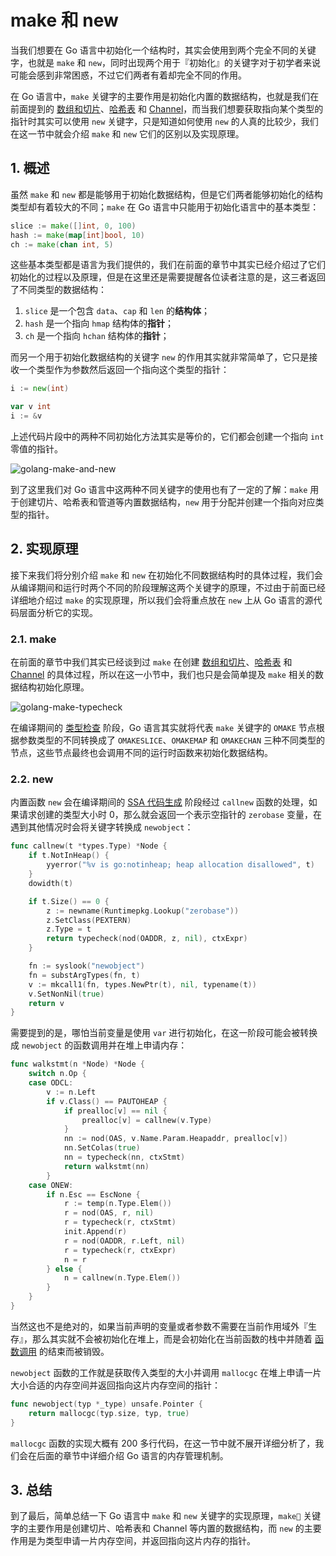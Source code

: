 # make 和 new

当我们想要在 Go 语言中初始化一个结构时，其实会使用到两个完全不同的关键字，也就是 `make` 和 `new`，同时出现两个用于『初始化』的关键字对于初学者来说可能会感到非常困惑，不过它们两者有着却完全不同的作用。

在 Go 语言中，`make` 关键字的主要作用是初始化内置的数据结构，也就是我们在前面提到的 [数组和切片](https://draveness.me/golang/datastructure/golang-array-and-slice.html)、[哈希表](https://draveness.me/golang/datastructure/golang-hashmap.html) 和 [Channel](https://draveness.me/golang/concurrency/golang-channel.html)，而当我们想要获取指向某个类型的指针时其实可以使用 `new` 关键字，只是知道如何使用 `new` 的人真的比较少，我们在这一节中就会介绍 `make` 和 `new` 它们的区别以及实现原理。

## 1. 概述

虽然 `make` 和 `new` 都是能够用于初始化数据结构，但是它们两者能够初始化的结构类型却有着较大的不同；`make` 在 Go 语言中只能用于初始化语言中的基本类型：

```go
slice := make([]int, 0, 100)
hash := make(map[int]bool, 10)
ch := make(chan int, 5)
```

这些基本类型都是语言为我们提供的，我们在前面的章节中其实已经介绍过了它们初始化的过程以及原理，但是在这里还是需要提醒各位读者注意的是，这三者返回了不同类型的数据结构：

1. `slice` 是一个包含 `data`、`cap` 和 `len` 的**结构体**；
2. `hash` 是一个指向 `hmap` 结构体的**指针**；
3. `ch` 是一个指向 `hchan` 结构体的**指针**；

而另一个用于初始化数据结构的关键字 `new` 的作用其实就非常简单了，它只是接收一个类型作为参数然后返回一个指向这个类型的指针：

```go
i := new(int)

var v int
i := &v
```

上述代码片段中的两种不同初始化方法其实是等价的，它们都会创建一个指向 `int` 零值的指针。

![golang-make-and-new](https://img.draveness.me/golang-make-and-new.png)

到了这里我们对 Go 语言中这两种不同关键字的使用也有了一定的了解：`make` 用于创建切片、哈希表和管道等内置数据结构，`new` 用于分配并创建一个指向对应类型的指针。

## 2. 实现原理

接下来我们将分别介绍 `make` 和 `new` 在初始化不同数据结构时的具体过程，我们会从编译期间和运行时两个不同的阶段理解这两个关键字的原理，不过由于前面已经详细地介绍过 `make` 的实现原理，所以我们会将重点放在 `new` 上从 Go 语言的源代码层面分析它的实现。

### 2.1. make

在前面的章节中我们其实已经谈到过 `make` 在创建 [数组和切片](https://draveness.me/golang/datastructure/golang-array-and-slice.html)、[哈希表](https://draveness.me/golang/datastructure/golang-hashmap.html) 和 [Channel](https://draveness.me/golang/concurrency/golang-channel.html) 的具体过程，所以在这一小节中，我们也只是会简单提及 `make` 相关的数据结构初始化原理。

![golang-make-typecheck](https://img.draveness.me/golang-make-typecheck.png)

在编译期间的 [类型检查](https://draveness.me/golang/compile/golang-typecheck.html) 阶段，Go 语言其实就将代表 `make` 关键字的 `OMAKE` 节点根据参数类型的不同转换成了 `OMAKESLICE`、`OMAKEMAP` 和 `OMAKECHAN` 三种不同类型的节点，这些节点最终也会调用不同的运行时函数来初始化数据结构。

### 2.2. new

内置函数 `new` 会在编译期间的 [SSA 代码生成](https://draveness.me/golang/compile/golang-ir-ssa.html) 阶段经过 `callnew` 函数的处理，如果请求创建的类型大小时 0，那么就会返回一个表示空指针的 `zerobase` 变量，在遇到其他情况时会将关键字转换成 `newobject`：

```go
func callnew(t *types.Type) *Node {
    if t.NotInHeap() {
        yyerror("%v is go:notinheap; heap allocation disallowed", t)
    }
    dowidth(t)

    if t.Size() == 0 {
        z := newname(Runtimepkg.Lookup("zerobase"))
        z.SetClass(PEXTERN)
        z.Type = t
        return typecheck(nod(OADDR, z, nil), ctxExpr)
    }

    fn := syslook("newobject")
    fn = substArgTypes(fn, t)
    v := mkcall1(fn, types.NewPtr(t), nil, typename(t))
    v.SetNonNil(true)
    return v
}
```

需要提到的是，哪怕当前变量是使用 `var` 进行初始化，在这一阶段可能会被转换成 `newobject` 的函数调用并在堆上申请内存：

```go
func walkstmt(n *Node) *Node {
    switch n.Op {
    case ODCL:
        v := n.Left
        if v.Class() == PAUTOHEAP {
            if prealloc[v] == nil {
                prealloc[v] = callnew(v.Type)
            }
            nn := nod(OAS, v.Name.Param.Heapaddr, prealloc[v])
            nn.SetColas(true)
            nn = typecheck(nn, ctxStmt)
            return walkstmt(nn)
        }
    case ONEW:
        if n.Esc == EscNone {
            r := temp(n.Type.Elem())
            r = nod(OAS, r, nil)
            r = typecheck(r, ctxStmt)
            init.Append(r)
            r = nod(OADDR, r.Left, nil)
            r = typecheck(r, ctxExpr)
            n = r
        } else {
            n = callnew(n.Type.Elem())
        }
    }
}
```

当然这也不是绝对的，如果当前声明的变量或者参数不需要在当前作用域外『生存』，那么其实就不会被初始化在堆上，而是会初始化在当前函数的栈中并随着 [函数调用](https://draveness.me/golang/basic/golang-function-call.html) 的结束而被销毁。

`newobject` 函数的工作就是获取传入类型的大小并调用 `mallocgc` 在堆上申请一片大小合适的内存空间并返回指向这片内存空间的指针：

```go
func newobject(typ *_type) unsafe.Pointer {
    return mallocgc(typ.size, typ, true)
}
```

`mallocgc` 函数的实现大概有 200 多行代码，在这一节中就不展开详细分析了，我们会在后面的章节中详细介绍 Go 语言的内存管理机制。

## 3. 总结

到了最后，简单总结一下 Go 语言中 `make` 和 `new` 关键字的实现原理，`make` 关键字的主要作用是创建切片、哈希表和 Channel 等内置的数据结构，而 `new` 的主要作用是为类型申请一片内存空间，并返回指向这片内存的指针。